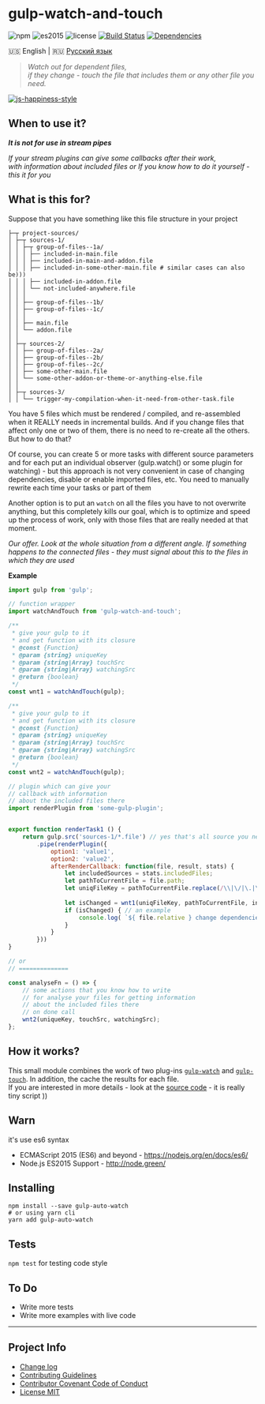 # gulp-watch-and-touch

![npm](https://img.shields.io/badge/node-6.3.1-yellow.svg)
![es2015](https://img.shields.io/badge/ECMAScript-2015_(ES6)-blue.svg)
![license](https://img.shields.io/badge/License-MIT-blue.svg)
[![Build Status](https://travis-ci.org/dutchenkoOleg/gulp-watch-and-touch.svg?branch=master)](https://travis-ci.org/dutchenkoOleg/gulp-watch-and-touch)
[![Dependencies](https://www.versioneye.com/user/projects/592a776360820000641045ad/badge.svg?style=flat)](https://www.versioneye.com/user/projects/592a776360820000641045ad?child=summary)
 
 
:us: English
|
:ru: [Русский язык](https://github.com/dutchenkoOleg/gulp-watch-and-touch/blob/master/README-RU.md)

> _Watch out for dependent files,_  
> _if they change - touch the file that includes them or any other file you need._

[![js-happiness-style](https://cdn.rawgit.com/JedWatson/happiness/master/badge.svg)](https://github.com/JedWatson/happiness)


## When to use it?

___It is not for use in stream pipes___

_If your stream plugins can give some callbacks after their work,_  
_with information about included files or If you know how to do it yourself - this it for you_

## What is this for?

Suppose that you have something like this file structure in your project

``` shell
├─┬ project-sources/
│ ├─┬ sources-1/
│ │ ├─┬ group-of-files--1a/
│ │ │ ├── included-in-main.file
│ │ │ ├── included-in-main-and-addon.file
│ │ │ ├── included-in-some-other-main.file # similar cases can also be)))
│ │ │ ├── included-in-addon.file
│ │ │ └── not-included-anywhere.file
│ │ │ 
│ │ ├── group-of-files--1b/
│ │ ├── group-of-files--1c/
│ │ │ 
│ │ ├── main.file
│ │ └── addon.file
│ │
│ ├─┬ sources-2/
│ │ ├── group-of-files--2a/
│ │ ├── group-of-files--2b/ 
│ │ ├── group-of-files--2c/ 
│ │ ├── some-other-main.file
│ │ └── some-other-addon-or-theme-or-anything-else.file
│ │
│ ├─┬ sources-3/
│ │ └── trigger-my-compilation-when-it-need-from-other-task.file
```

You have 5 files which must be rendered / compiled, and re-assembled when it REALLY needs in incremental builds. And if you change files that affect only one or two of them, there is no need to re-create all the others. But how to do that?

Of course, you can create 5 or more tasks with different source parameters and for each put an individual observer (gulp.watch() or some plugin for watching) - but this approach is not very convenient in case of changing dependencies, disable or enable imported files, etc. You need to manually rewrite each time your tasks or part of them

Another option is to put an `watch` on all the files you have to not overwrite anything, but this completely kills our goal, which is to optimize and speed up the process of work, only with those files that are really needed at that moment.

_Our offer. Look at the whole situation from a different angle.
If something happens to the connected files - they must signal about this to the files in which they are used_

__Example__

```js
import gulp from 'gulp';

// function wrapper
import watchAndTouch from 'gulp-watch-and-touch';  

/**
 * give your gulp to it
 * and get function with its closure
 * @const {Function}
 * @param {string} uniqueKey
 * @param {string|Array} touchSrc
 * @param {string|Array} watchingSrc
 * @return {boolean}
 */
const wnt1 = watchAndTouch(gulp); 

/**
 * give your gulp to it
 * and get function with its closure
 * @const {Function}
 * @param {string} uniqueKey
 * @param {string|Array} touchSrc
 * @param {string|Array} watchingSrc
 * @return {boolean}
 */
const wnt2 = watchAndTouch(gulp);

// plugin which can give your
// callback with information
// about the included files there
import renderPlugin from 'some-gulp-plugin'; 


export function renderTask1 () {
	return gulp.src('sources-1/*.file') // yes that's all source you need ))
		.pipe(renderPlugin({
			option1: 'value1',
			option2: 'value2',
			afterRenderCallback: function(file, result, stats) {
				let includedSources = stats.includedFiles;
				let pathToCurrentFile = file.path;
				let uniqFileKey = pathToCurrentFile.replace(/\\|\/|\.|\s|/g, '_');
				
				let isChanged = wnt1(uniqFileKey, pathToCurrentFile, includedSources);
				if (isChanged) { // an example
					console.log( `${ file.relative } change dependencies:\n${ includedSources.join('\n') }` );
				}
			}
		}))
}

// or
// ==============

const analyseFn = () => {
	// some actions that you know how to write
	// for analyse your files for getting information
	// about the included files there
	// on done call
	wnt2(uniqueKey, touchSrc, watchingSrc); 
};

```


## How it works?

This small module combines the work of two plug-ins [`gulp-watch`](https://www.npmjs.com/package/gulp-watch) and [`gulp-touch`](https://www.npmjs.com/package/gulp-touch). In addition, the cache the results for each file.  
If you are interested in more details - look at the [source code](https://github.com/dutchenkoOleg/gulp-watch-and-touch/blob/master/index.js) - it is really tiny script ))


## Warn

it's use es6 syntax

- ECMAScript 2015 (ES6) and beyond - https://nodejs.org/en/docs/es6/
- Node.js ES2015 Support - http://node.green/ 


## Installing

```shell
npm install --save gulp-auto-watch
# or using yarn cli
yarn add gulp-auto-watch
```

## Tests

`npm test` for testing code style

## To Do

- Write more tests
- Write more examples with live code

---

## Project Info

* [Change log](https://github.com/dutchenkoOleg/gulp-watch-and-touch/blob/master/CHANGELOG.md)
* [Contributing Guidelines](https://github.com/dutchenkoOleg/gulp-watch-and-touch/blob/master/CONTRIBUTING.md)
* [Contributor Covenant Code of Conduct](https://github.com/dutchenkoOleg/gulp-watch-and-touch/blob/master/CODE_OF_CONDUCT.md)
* [License MIT](https://github.com/dutchenkoOleg/gulp-watch-and-touch/blob/master/LICENSE)
